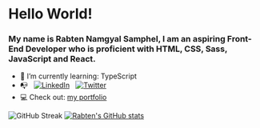 # Hello World!
### My name is Rabten Namgyal Samphel, I am an aspiring Front-End Developer who is proficient with HTML, CSS, Sass, JavaScript and React.

- 🌱 I’m currently learning: TypeScript
- 📭 &nbsp; [![LinkedIn](https://user-images.githubusercontent.com/76475970/192125971-58ca5064-affa-4598-bf84-324a3e303034.png)](https://www.linkedin.com/in/rabten-samphel-53171a1bb/) &nbsp;
     [![Twitter](https://user-images.githubusercontent.com/76475970/192126014-4159252a-103b-4e7c-83b2-172cade30331.png)](https://twitter.com/rabtensamphel)
- 💻 Check out: [my portfolio](https://dulcet-custard-efe2e2.netlify.app/)

     
![GitHub Streak](https://github-readme-streak-stats.herokuapp.com?user=rabtennamgyal&theme=soft-green)
[![Rabten's GitHub stats](https://github-readme-stats.vercel.app/api?username=rabtennamgyal)](https://github.com/rabtennamgyal/github-readme-stats)
